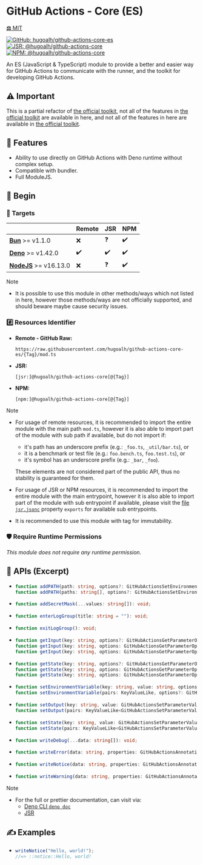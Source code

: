 # GitHub Actions - Core (ES)

[**⚖️** MIT](./LICENSE.md)

[![GitHub: hugoalh/github-actions-core-es](https://img.shields.io/github/v/release/hugoalh/github-actions-core-es?label=hugoalh/github-actions-core-es&labelColor=181717&logo=github&logoColor=ffffff&sort=semver&style=flat "GitHub: hugoalh/github-actions-core-es")](https://github.com/hugoalh/github-actions-core-es)
[![JSR: @hugoalh/github-actions-core](https://img.shields.io/jsr/v/@hugoalh/github-actions-core?label=@hugoalh/github-actions-core&labelColor=F7DF1E&logo=jsr&logoColor=000000&style=flat "JSR: @hugoalh/github-actions-core")](https://jsr.io/@hugoalh/github-actions-core)
[![NPM: @hugoalh/github-actions-core](https://img.shields.io/npm/v/@hugoalh/github-actions-core?label=@hugoalh/github-actions-core&labelColor=CB3837&logo=npm&logoColor=ffffff&style=flat "NPM: @hugoalh/github-actions-core")](https://www.npmjs.com/package/@hugoalh/github-actions-core)

An ES (JavaScript & TypeScript) module to provide a better and easier way for GitHub Actions to communicate with the runner, and the toolkit for developing GitHub Actions.

## ⚠️ Important

[official-toolkit]: https://github.com/actions/toolkit

This is a partial refactor of [the official toolkit][official-toolkit], not all of the features in [the official toolkit][official-toolkit] are available in here, and not all of the features in here are available in [the official toolkit][official-toolkit].

## 🌟 Features

- Ability to use directly on GitHub Actions with Deno runtime without complex setup.
- Compatible with bundler.
- Full ModuleJS.

## 🔰 Begin

### 🎯 Targets

|  | **Remote** | **JSR** | **NPM** |
|:--|:--|:--|:--|
| **[Bun](https://bun.sh/)** >= v1.1.0 | ❌ | ❓ | ✔️ |
| **[Deno](https://deno.land/)** >= v1.42.0 | ✔️ | ✔️ | ✔️ |
| **[NodeJS](https://nodejs.org/)** >= v16.13.0 | ❌ | ❓ | ✔️ |

> [!NOTE]
> - It is possible to use this module in other methods/ways which not listed in here, however those methods/ways are not officially supported, and should beware maybe cause security issues.

### #️⃣ Resources Identifier

- **Remote - GitHub Raw:**
  ```
  https://raw.githubusercontent.com/hugoalh/github-actions-core-es/{Tag}/mod.ts
  ```
- **JSR:**
  ```
  [jsr:]@hugoalh/github-actions-core[@{Tag}]
  ```
- **NPM:**
  ```
  [npm:]@hugoalh/github-actions-core[@{Tag}]
  ```

> [!NOTE]
> - For usage of remote resources, it is recommended to import the entire module with the main path `mod.ts`, however it is also able to import part of the module with sub path if available, but do not import if:
>
>   - it's path has an underscore prefix (e.g.: `_foo.ts`, `_util/bar.ts`), or
>   - it is a benchmark or test file (e.g.: `foo.bench.ts`, `foo.test.ts`), or
>   - it's symbol has an underscore prefix (e.g.: `_bar`, `_foo`).
>
>   These elements are not considered part of the public API, thus no stability is guaranteed for them.
> - For usage of JSR or NPM resources, it is recommended to import the entire module with the main entrypoint, however it is also able to import part of the module with sub entrypoint if available, please visit the [file `jsr.jsonc`](./jsr.jsonc) property `exports` for available sub entrypoints.
> - It is recommended to use this module with tag for immutability.

### 🛡️ Require Runtime Permissions

*This module does not require any runtime permission.*

## 🧩 APIs (Excerpt)

- ```ts
  function addPATH(path: string, options?: GitHubActionsSetEnvironmentVariableOptions): void;
  function addPATH(paths: string[], options?: GitHubActionsSetEnvironmentVariableOptions): void;
  ```
- ```ts
  function addSecretMask(...values: string[]): void;
  ```
- ```ts
  function enterLogGroup(title: string = ""): void;
  ```
- ```ts
  function exitLogGroup(): void;
  ```
- ```ts
  function getInput(key: string, options?: GitHubActionsGetParameterOptions & { fallback?: true; require?: false; }): string;
  function getInput(key: string, options: GitHubActionsGetParameterOptions & { require: true; }): string;
  function getInput(key: string, options: GitHubActionsGetParameterOptions & { fallback: false; require?: false; }): string | undefined;
  ```
- ```ts
  function getState(key: string, options?: GitHubActionsGetParameterOptions & { fallback?: true; require?: false; }): string;
  function getState(key: string, options: GitHubActionsGetParameterOptions & { require: true; }): string;
  function getState(key: string, options: GitHubActionsGetParameterOptions & { fallback: false; require?: false; }): string | undefined;
  ```
- ```ts
  function setEnvironmentVariable(key: string, value: string, options?: GitHubActionsSetEnvironmentVariableOptions): void;
  function setEnvironmentVariable(pairs: KeyValueLike, options?: GitHubActionsSetEnvironmentVariableOptions): void;
  ```
- ```ts
  function setOutput(key: string, value: GitHubActionsSetParameterValueType): void;
  function setOutput(pairs: KeyValueLike<GitHubActionsSetParameterValueType>): void;
  ```
- ```ts
  function setState(key: string, value: GitHubActionsSetParameterValueType): void;
  function setState(pairs: KeyValueLike<GitHubActionsSetParameterValueType>): void;
  ```
- ```ts
  function writeDebug(...data: string[]): void;
  ```
- ```ts
  function writeError(data: string, properties: GitHubActionsAnnotationProperties = {}): void;
  ```
- ```ts
  function writeNotice(data: string, properties: GitHubActionsAnnotationProperties = {}): void;
  ```
- ```ts
  function writeWarning(data: string, properties: GitHubActionsAnnotationProperties = {}): void;
  ```

> [!NOTE]
> - For the full or prettier documentation, can visit via:
>   - [Deno CLI `deno doc`](https://docs.deno.com/runtime/reference/cli/documentation_generator/)
>   - [JSR](https://jsr.io/@hugoalh/github-actions-core)

## ✍️ Examples

- ```ts
  writeNotice("Hello, world!");
  //=> ::notice::Hello, world!
  ```
